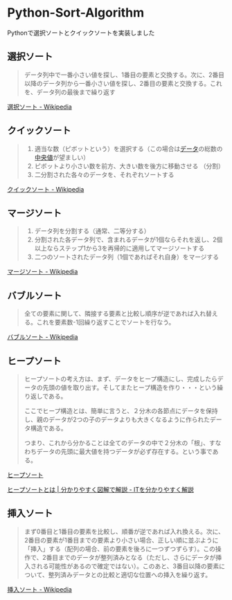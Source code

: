 # Python-Sort-Algorithm
Pythonで選択ソートとクイックソートを実装しました

## 選択ソート

> データ列中で一番小さい値を探し、1番目の要素と交換する。次に、2番目以降のデータ列から一番小さい値を探し、2番目の要素と交換する。これを、データ列の最後まで繰り返す

[選択ソート \- Wikipedia](https://ja.wikipedia.org/wiki/%E9%81%B8%E6%8A%9E%E3%82%BD%E3%83%BC%E3%83%88#:~:text=%E9%81%B8%E6%8A%9E%E3%82%BD%E3%83%BC%E3%83%88%EF%BC%88%E8%8B%B1%3A%20selection%20sort,%E3%81%AA%E3%81%9F%E3%82%81%E3%80%81%E3%81%97%E3%81%B0%E3%81%97%E3%81%B0%E7%94%A8%E3%81%84%E3%82%89%E3%82%8C%E3%82%8B%E3%80%82)

## クイックソート

> 1. 適当な数（ピボットという）を選択する（この場合は[データ](https://ja.wikipedia.org/wiki/データ)の総数の[中央値](https://ja.wikipedia.org/wiki/中央値)が望ましい）
> 2. ピボットより小さい数を前方、大きい数を後方に移動させる （分割）
> 3. 二分割された各々のデータを、それぞれソートする

[クイックソート \- Wikipedia](https://ja.wikipedia.org/wiki/%E3%82%AF%E3%82%A4%E3%83%83%E3%82%AF%E3%82%BD%E3%83%BC%E3%83%88#:~:text=%E3%82%AF%E3%82%A4%E3%83%83%E3%82%AF%E3%82%BD%E3%83%BC%E3%83%88%20(quicksort)%20%E3%81%AF%E3%80%81,%E5%88%86%E5%89%B2%E7%B5%B1%E6%B2%BB%E6%B3%95%E3%81%AE%E4%B8%80%E7%A8%AE%E3%80%82)

## マージソート

> 1. データ列を分割する（通常、二等分する）
> 2. 分割された各データ列で、含まれるデータが1個ならそれを返し、2個以上ならステップ1から3を再帰的に適用してマージソートする
> 3. 二つのソートされたデータ列（1個であればそれ自身）をマージする

[マージソート \- Wikipedia](https://ja.wikipedia.org/wiki/%E3%83%9E%E3%83%BC%E3%82%B8%E3%82%BD%E3%83%BC%E3%83%88#:~:text=%E3%83%9E%E3%83%BC%E3%82%B8%E3%82%BD%E3%83%BC%E3%83%88%E3%81%AF%E3%80%81%E3%82%BD%E3%83%BC%E3%83%88%E3%81%AE,%E4%BD%9C%E6%A5%AD%E3%81%AF%E4%B8%A6%E5%88%97%E5%8C%96%E3%81%A7%E3%81%8D%E3%82%8B%E3%80%82)

## バブルソート

> 全ての要素に関して、隣接する要素と比較し順序が逆であれば入れ替える。これを要素数-1回繰り返すことでソートを行なう。

[バブルソート \- Wikipedia](https://ja.wikipedia.org/wiki/%E3%83%90%E3%83%96%E3%83%AB%E3%82%BD%E3%83%BC%E3%83%88)

## ヒープソート

> ヒープソートの考え方は、まず、データをヒープ構造にし、完成したらデータの先頭の値を取り出す。そしてまたヒープ構造を作り・・・という繰り返しである。
>
> ここでヒープ構造とは、簡単に言うと、２分木の各節点にデータを保持し、親のデータが2つの子のデータよりも大きくなるように作られたデータ構造である。
>
> つまり、これから分かることは全てのデータの中で２分木の「根」、すなわちデータの先頭に最大値を持つデータが必ず存在する。という事である。

[ヒープソート](http://www.th.cs.meiji.ac.jp/assets/researches/2005/omoto/heapsort.html)

[ヒープソートとは \| 分かりやすく図解で解説 \- ITを分かりやすく解説](https://medium-company.com/%E3%83%92%E3%83%BC%E3%83%97%E3%82%BD%E3%83%BC%E3%83%88/)

## 挿入ソート

> まず0番目と1番目の要素を比較し、順番が逆であれば入れ換える。次に、2番目の要素が1番目までの要素より小さい場合、正しい順に並ぶように「挿入」する（配列の場合、前の要素を後ろに一つずつずらす）。この操作で、2番目までのデータが整列済みとなる（ただし、さらにデータが挿入される可能性があるので確定ではない）。このあと、3番目以降の要素について、整列済みデータとの比較と適切な位置への挿入を繰り返す。

[挿入ソート \- Wikipedia](https://ja.wikipedia.org/wiki/%E6%8C%BF%E5%85%A5%E3%82%BD%E3%83%BC%E3%83%88#:~:text=%E6%8C%BF%E5%85%A5%E3%82%BD%E3%83%BC%E3%83%88%EF%BC%88%E3%82%A4%E3%83%B3%E3%82%B5%E3%83%BC%E3%82%B7%E3%83%A7%E3%83%B3%E3%82%BD%E3%83%BC%E3%83%88,%E5%AE%89%E5%AE%9A%E3%81%AA%E5%86%85%E9%83%A8%E3%82%BD%E3%83%BC%E3%83%88%E3%80%82)
